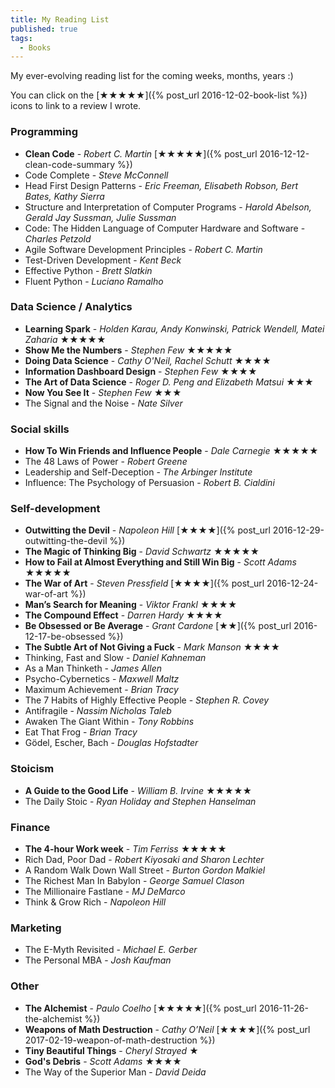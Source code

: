 ```yaml
---
title: My Reading List
published: true
tags:
  - Books
---
```


My ever-evolving reading list for the coming weeks, months, years :) 

You can click on the [★★★★★]({% post_url 2016-12-02-book-list %}) icons to link to a review I wrote.

### Programming

* **Clean Code** - *Robert C. Martin* [★★★★★]({% post_url 2016-12-12-clean-code-summary %})
* Code Complete - *Steve McConnell*
* Head First Design Patterns - *Eric Freeman, Elisabeth Robson, Bert Bates, Kathy Sierra*
* Structure and Interpretation of Computer Programs - *Harold Abelson, Gerald Jay Sussman, Julie Sussman*
* Code: The Hidden Language of Computer Hardware and Software - *Charles Petzold*
* Agile Software Development Principles - *Robert C. Martin*
* Test-Driven Development - *Kent Beck*
* Effective Python - *Brett Slatkin*
* Fluent Python - *Luciano Ramalho*

### Data Science / Analytics

* **Learning Spark** - *Holden Karau, Andy Konwinski, Patrick Wendell, Matei Zaharia* ★★★★★
* **Show Me the Numbers** - *Stephen Few* ★★★★★
* **Doing Data Science** - *Cathy O'Neil, Rachel Schutt* ★★★★
* **Information Dashboard Design** - *Stephen Few* ★★★★
* **The Art of Data Science** - *Roger D. Peng and Elizabeth Matsui* ★★★
* **Now You See It** - *Stephen Few* ★★★
* The Signal and the Noise - *Nate Silver*

### Social skills

* **How To Win Friends and Influence People** - *Dale Carnegie* ★★★★★
* The 48 Laws of Power - *Robert Greene*
* Leadership and Self-Deception - *The Arbinger Institute*
* Influence: The Psychology of Persuasion - *Robert B. Cialdini*

### Self-development

* **Outwitting the Devil** - *Napoleon Hill* [★★★★]({% post_url 2016-12-29-outwitting-the-devil %})
* **The Magic of Thinking Big** - *David Schwartz* ★★★★★
* **How to Fail at Almost Everything and Still Win Big** - *Scott Adams* ★★★★★
* **The War of Art** - *Steven Pressfield* [★★★★]({% post_url 2016-12-24-war-of-art %})
* **Man’s Search for Meaning** - *Viktor Frankl* ★★★★
* **The Compound Effect** - *Darren Hardy* ★★★★
* **Be Obsessed or Be Average** - *Grant Cardone* [★★]({% post_url 2016-12-17-be-obsessed %})
* **The Subtle Art of Not Giving a Fuck** - *Mark Manson* ★★★★
* Thinking, Fast and Slow - *Daniel Kahneman*
* As a Man Thinketh - *James Allen*
* Psycho-Cybernetics - *Maxwell Maltz*
* Maximum Achievement - *Brian Tracy* 
* The 7 Habits of Highly Effective People - *Stephen R. Covey*
* Antifragile - *Nassim Nicholas Taleb*
* Awaken The Giant Within - *Tony Robbins*
* Eat That Frog - *Brian Tracy*
* Gödel, Escher, Bach - *Douglas Hofstadter*


### Stoicism

* **A Guide to the Good Life** - *William B. Irvine* ★★★★★
* The Daily Stoic - *Ryan Holiday and Stephen Hanselman*

### Finance

* **The 4-hour Work week** - *Tim Ferriss* ★★★★★
* Rich Dad, Poor Dad - *Robert Kiyosaki and Sharon Lechter*
* A Random Walk Down Wall Street - *Burton Gordon Malkiel*
* The Richest Man In Babylon - *George Samuel Clason*
* The Millionaire Fastlane - *MJ DeMarco*
* Think & Grow Rich - *Napoleon Hill*

### Marketing

* The E-Myth Revisited - *Michael E. Gerber*
* The Personal MBA - *Josh Kaufman*

### Other

* **The Alchemist** - *Paulo Coelho* [★★★★★]({% post_url 2016-11-26-the-alchemist %})
* **Weapons of Math Destruction** - *Cathy O’Neil* [★★★★]({% post_url 2017-02-19-weapon-of-math-destruction %})
* **Tiny Beautiful Things** - *Cheryl Strayed* ★
* **God's Debris** - *Scott Adams* ★★★★
* The Way of the Superior Man - *David Deida*
